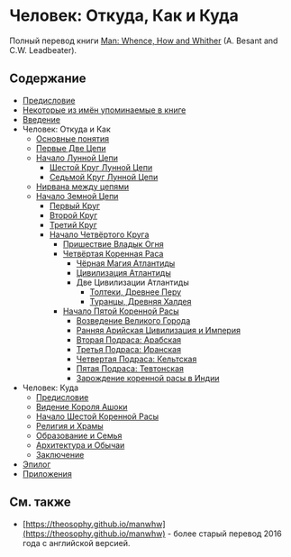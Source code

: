 # Человек: Откуда, Как и Куда

Полный перевод книги [Man: Whence, How and Whither](https://archive.org/details/manwhencehowandw031919mbp) (A. Besant and C.W. Leadbeater).

## Содержание

- [Предисловие](ru/00.foreword.md)
- [Некоторые из имён упоминаемые в книге](ru/00.characters.md)
- [Введение](ru/01.introduction.md)
- Человек: Откуда и Как
  - [Основные понятия](ru/01.preliminaries.md)
  - [Первые Две Цепи](ru/02.1st-and-2nd-chains.md)
  - [Начало Лунной Цепи](ru/03.early-moon-chain.md)
    - [Шестой Круг Лунной Цепи](ru/04.6th-moon-round.md)
    - [Седьмой Круг Лунной Цепи](ru/05.7th-moon-round.md)
  - [Нирвана между цепями](ru/06.0.interchain-nirvana.md)
  - [Начало Земной Цепи](ru/06.early-earth-chain.md)
    - [Первый Круг](ru/07.1st-round.md)
    - [Второй Круг](ru/07.2nd-round.md)
    - [Третий Круг](ru/07.3rd-round.md)
    - [Начало Четвёртого Круга](ru/07.4th-round.md)
      - [Пришествие Владык Огня](ru/07.lords-of-fire.md)
      - [Четвёртая Коренная Раса](ru/08.4th-root-race.md)
        - [Чёрная Магия Атлантиды](ru/10.atlantean-black-magic.md)
        - [Цивилизация Атлантиды](ru/11.atlantean-civilization.md)
        - Две Цивилизации Атлантиды
          - [Толтеки, Древнее Перу](ru/12.tolteks-ancient-peru.md)
          - [Туранцы, Древняя Халдея](ru/13.turanians-ancient-chaldea.md)
      - [Начало Пятой Коренной Расы](ru/14.5th-root-race.md)
        - [Возведение Великого Города](ru/15.the-great-city.md)
        - [Ранняя Арийская Цивилизация и Империя](ru/16.1-aryans.md)
        - [Вторая Подраса: Арабская](ru/16.2-arabians.md)
        - [Третья Подраса: Иранская](ru/16.3-iranians.md)
        - [Четвертая Подраса: Кельтская](ru/16.4-celts.md)
        - [Пятая Подраса: Тевтонская](ru/16.5-teutons.md)
        - [Зарождение коренной расы в Индии](ru/16.root-stock.md)
- Человек: Куда
  - [Предисловие](ru/20.6th-root-race-intro.md)
  - [Видение Короля Ашоки](ru/21.king-ashoka-vision.md)
  - [Начало Шестой Коренной Расы](ru/23.early-6th-root-race.md)
  - [Религия и Храмы](ru/24.religion-and-temples.md)
  - [Образование и Семья](ru/25.education-and-family.md)
  - [Архитектура и Обычаи](ru/26.architecture-and-customs.md)
  - [Заключение](ru/conclusion.md)
- [Эпилог](ru/epilogue.md)
- [Приложения](ru/appendix.md)

## См. также

- [https://theosophy.github.io/manwhw](https://theosophy.github.io/manwhw) - более старый перевод 2016 года с английской версией.

